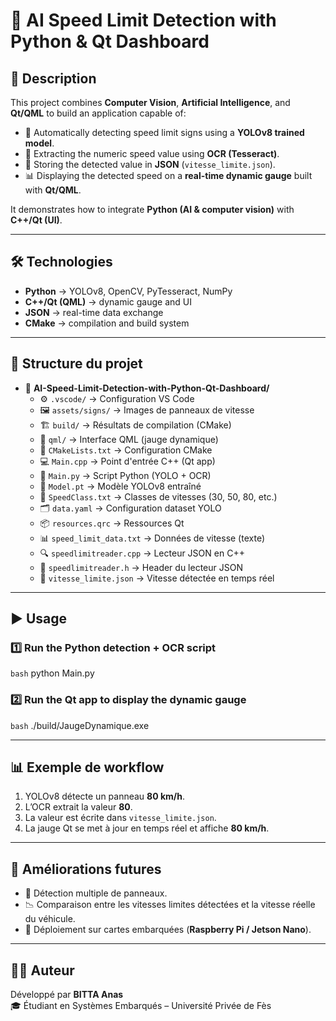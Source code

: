 # 🚦 AI Speed Limit Detection with Python & Qt Dashboard  

## 📌 Description  
This project combines **Computer Vision**, **Artificial Intelligence**, and **Qt/QML** to build an application capable of:  

- 🛑 Automatically detecting speed limit signs using a **YOLOv8 trained model**.  
- 🔎 Extracting the numeric speed value using **OCR (Tesseract)**.  
- 💾 Storing the detected value in **JSON** (`vitesse_limite.json`).  
- 📊 Displaying the detected speed on a **real-time dynamic gauge** built with **Qt/QML**.  

It demonstrates how to integrate **Python (AI & computer vision)** with **C++/Qt (UI)**.  

---

## 🛠️ Technologies  
- **Python** → YOLOv8, OpenCV, PyTesseract, NumPy  
- **C++/Qt (QML)** → dynamic gauge and UI  
- **JSON** → real-time data exchange  
- **CMake** → compilation and build system  

---

## 📂 Structure du projet

- 📁 **AI-Speed-Limit-Detection-with-Python-Qt-Dashboard/**
  - ⚙️ `.vscode/` → Configuration VS Code  
  - 🖼️ `assets/signs/` → Images de panneaux de vitesse  
  - 🏗️ `build/` → Résultats de compilation (CMake)  
  - 🎨 `qml/` → Interface QML (jauge dynamique)  
  - 📄 `CMakeLists.txt` → Configuration CMake  
  - 💻 `Main.cpp` → Point d'entrée C++ (Qt app)  
  - 🐍 `Main.py` → Script Python (YOLO + OCR)  
  - 🤖 `Model.pt` → Modèle YOLOv8 entraîné  
  - 📑 `SpeedClass.txt` → Classes de vitesses (30, 50, 80, etc.)  
  - 🗂️ `data.yaml` → Configuration dataset YOLO  
  - 📦 `resources.qrc` → Ressources Qt  
  - 📊 `speed_limit_data.txt` → Données de vitesse (texte)  
  - 🔍 `speedlimitreader.cpp` → Lecteur JSON en C++  
  - 📘 `speedlimitreader.h` → Header du lecteur JSON  
  - 📌 `vitesse_limite.json` → Vitesse détectée en temps réel  

---

## ▶️ Usage  

### 1️⃣ Run the Python detection + OCR script  
`bash`
python Main.py
### 2️⃣ Run the Qt app to display the dynamic gauge  
`bash`
./build/JaugeDynamique.exe

---

## 📊 Exemple de workflow

1. YOLOv8 détecte un panneau **80 km/h**.  
2. L’OCR extrait la valeur **80**.  
3. La valeur est écrite dans `vitesse_limite.json`.  
4. La jauge Qt se met à jour en temps réel et affiche **80 km/h**.  

---

## 📌 Améliorations futures

- 🚗 Détection multiple de panneaux.  
- 📉 Comparaison entre les vitesses limites détectées et la vitesse réelle du véhicule.  
- 📱 Déploiement sur cartes embarquées (**Raspberry Pi / Jetson Nano**).  

---

## 👨‍💻 Auteur
Développé par **BITTA Anas**  
🎓 Étudiant en Systèmes Embarqués – Université Privée de Fès  



